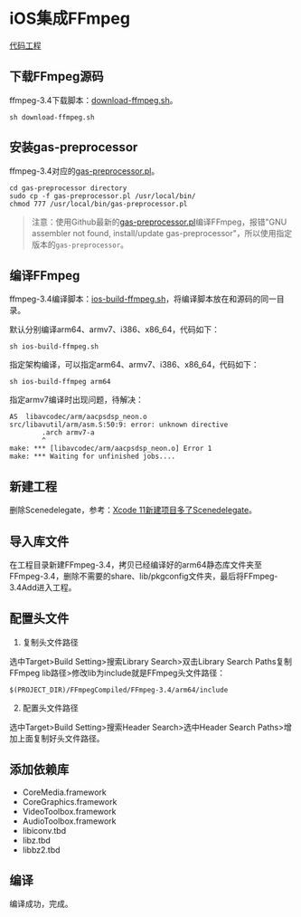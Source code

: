 # iOS集成FFmpeg

[代码工程](https://gitee.com/learnany/ffmpeg/tree/master/02_ffmpeg_integrated/FFmpegCompiled/FFmpegCompiled)

## 下载FFmpeg源码

ffmpeg-3.4下载脚本：[download-ffmpeg.sh](https://gitee.com/learnany/ffmpeg/blob/master/01_ffmpeg_compiled/download-ffmpeg.sh)。

```
sh download-ffmpeg.sh
```

## 安装gas-preprocessor

ffmpeg-3.4对应的[gas-preprocessor.pl](https://gitee.com/learnany/ffmpeg/blob/master/01_ffmpeg_compiled/gas-preprocessor.pl)。

```
cd gas-preprocessor directory
sudo cp -f gas-preprocessor.pl /usr/local/bin/
chmod 777 /usr/local/bin/gas-preprocessor.pl
```

>注意：使用Github最新的[gas-preprocessor.pl](https://github.com/libav/gas-preprocessor)编译FFmpeg，报错"GNU assembler not found, install/update gas-preprocessor"，所以使用指定版本的`gas-preprocessor`。

## 编译FFmpeg

ffmpeg-3.4编译脚本：[ios-build-ffmpeg.sh](https://gitee.com/learnany/ffmpeg/blob/master/01_ffmpeg_compiled/ios-build-ffmpeg.sh)，将编译脚本放在和源码的同一目录。

默认分别编译arm64、armv7、i386、x86_64，代码如下：
```
sh ios-build-ffmpeg.sh
```
指定架构编译，可以指定arm64、armv7、i386、x86_64，代码如下：
```
sh ios-build-ffmpeg arm64
```
指定armv7编译时出现问题，待解决：
```
AS  libavcodec/arm/aacpsdsp_neon.o
src/libavutil/arm/asm.S:50:9: error: unknown directive
        .arch armv7-a
        ^
make: *** [libavcodec/arm/aacpsdsp_neon.o] Error 1
make: *** Waiting for unfinished jobs....
```

## 新建工程

删除Scenedelegate，参考：[Xcode 11新建项目多了Scenedelegate](https://www.jianshu.com/p/25b37bd40cd7)。

## 导入库文件

在工程目录新建FFmpeg-3.4，拷贝已经编译好的arm64静态库文件夹至FFmpeg-3.4，删除不需要的share、lib/pkgconfig文件夹，最后将FFmpeg-3.4Add进入工程。

## 配置头文件

1) 复制头文件路径

选中Target>Build Setting>搜索Library Search>双击Library Search Paths复制FFmpeg lib路径>修改lib为include就是FFmpeg头文件路径：
```
$(PROJECT_DIR)/FFmpegCompiled/FFmpeg-3.4/arm64/include
```

2) 配置头文件路径

选中Target>Build Setting>搜索Header Search>选中Header Search Paths>增加上面复制好头文件路径。

## 添加依赖库

- CoreMedia.framework
- CoreGraphics.framework
- VideoToolbox.framework
- AudioToolbox.framework
- libiconv.tbd 
- libz.tbd 
- libbz2.tbd 

## 编译

编译成功，完成。